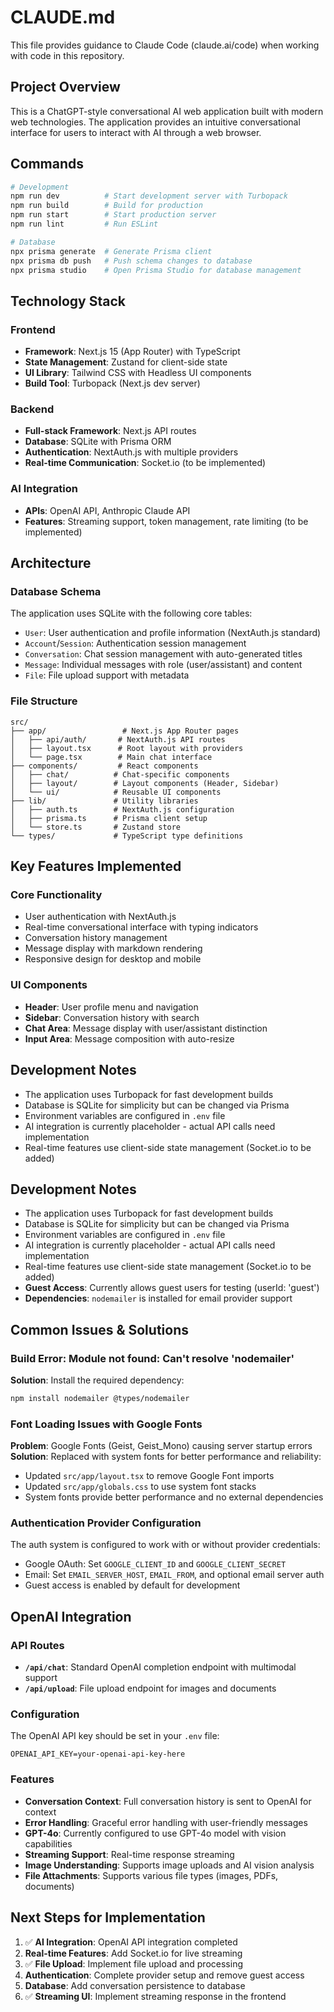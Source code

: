 # CLAUDE.md

This file provides guidance to Claude Code (claude.ai/code) when working with code in this repository.

## Project Overview

This is a ChatGPT-style conversational AI web application built with modern web technologies. The application provides an intuitive conversational interface for users to interact with AI through a web browser.

## Commands

```bash
# Development
npm run dev          # Start development server with Turbopack
npm run build        # Build for production
npm run start        # Start production server
npm run lint         # Run ESLint

# Database
npx prisma generate  # Generate Prisma client
npx prisma db push   # Push schema changes to database
npx prisma studio    # Open Prisma Studio for database management
```

## Technology Stack

### Frontend
- **Framework**: Next.js 15 (App Router) with TypeScript
- **State Management**: Zustand for client-side state
- **UI Library**: Tailwind CSS with Headless UI components
- **Build Tool**: Turbopack (Next.js dev server)

### Backend
- **Full-stack Framework**: Next.js API routes
- **Database**: SQLite with Prisma ORM
- **Authentication**: NextAuth.js with multiple providers
- **Real-time Communication**: Socket.io (to be implemented)

### AI Integration
- **APIs**: OpenAI API, Anthropic Claude API
- **Features**: Streaming support, token management, rate limiting (to be implemented)

## Architecture

### Database Schema
The application uses SQLite with the following core tables:
- `User`: User authentication and profile information (NextAuth.js standard)
- `Account`/`Session`: Authentication session management
- `Conversation`: Chat session management with auto-generated titles
- `Message`: Individual messages with role (user/assistant) and content
- `File`: File upload support with metadata

### File Structure
```
src/
├── app/                 # Next.js App Router pages
│   ├── api/auth/       # NextAuth.js API routes
│   ├── layout.tsx      # Root layout with providers
│   └── page.tsx        # Main chat interface
├── components/         # React components
│   ├── chat/          # Chat-specific components
│   ├── layout/        # Layout components (Header, Sidebar)
│   └── ui/            # Reusable UI components
├── lib/               # Utility libraries
│   ├── auth.ts        # NextAuth.js configuration
│   ├── prisma.ts      # Prisma client setup
│   └── store.ts       # Zustand store
└── types/             # TypeScript type definitions
```

## Key Features Implemented

### Core Functionality
- User authentication with NextAuth.js
- Real-time conversational interface with typing indicators
- Conversation history management
- Message display with markdown rendering
- Responsive design for desktop and mobile

### UI Components
- **Header**: User profile menu and navigation
- **Sidebar**: Conversation history with search
- **Chat Area**: Message display with user/assistant distinction
- **Input Area**: Message composition with auto-resize

## Development Notes

- The application uses Turbopack for fast development builds
- Database is SQLite for simplicity but can be changed via Prisma
- Environment variables are configured in `.env` file
- AI integration is currently placeholder - actual API calls need implementation
- Real-time features use client-side state management (Socket.io to be added)

## Development Notes

- The application uses Turbopack for fast development builds
- Database is SQLite for simplicity but can be changed via Prisma
- Environment variables are configured in `.env` file
- AI integration is currently placeholder - actual API calls need implementation
- Real-time features use client-side state management (Socket.io to be added)
- **Guest Access**: Currently allows guest users for testing (userId: 'guest')
- **Dependencies**: `nodemailer` is installed for email provider support

## Common Issues & Solutions

### Build Error: Module not found: Can't resolve 'nodemailer'
**Solution**: Install the required dependency:
```bash
npm install nodemailer @types/nodemailer
```

### Font Loading Issues with Google Fonts
**Problem**: Google Fonts (Geist, Geist_Mono) causing server startup errors
**Solution**: Replaced with system fonts for better performance and reliability:
- Updated `src/app/layout.tsx` to remove Google Font imports
- Updated `src/app/globals.css` to use system font stacks
- System fonts provide better performance and no external dependencies

### Authentication Provider Configuration
The auth system is configured to work with or without provider credentials:
- Google OAuth: Set `GOOGLE_CLIENT_ID` and `GOOGLE_CLIENT_SECRET`
- Email: Set `EMAIL_SERVER_HOST`, `EMAIL_FROM`, and optional email server auth
- Guest access is enabled by default for development

## OpenAI Integration

### API Routes
- **`/api/chat`**: Standard OpenAI completion endpoint with multimodal support
- **`/api/upload`**: File upload endpoint for images and documents

### Configuration
The OpenAI API key should be set in your `.env` file:
```env
OPENAI_API_KEY=your-openai-api-key-here
```

### Features
- **Conversation Context**: Full conversation history is sent to OpenAI for context
- **Error Handling**: Graceful error handling with user-friendly messages
- **GPT-4o**: Currently configured to use GPT-4o model with vision capabilities
- **Streaming Support**: Real-time response streaming
- **Image Understanding**: Supports image uploads and AI vision analysis
- **File Attachments**: Supports various file types (images, PDFs, documents)

## Next Steps for Implementation

1. ✅ **AI Integration**: OpenAI API integration completed
2. **Real-time Features**: Add Socket.io for live streaming  
3. ✅ **File Upload**: Implement file upload and processing
4. **Authentication**: Complete provider setup and remove guest access
5. **Database**: Add conversation persistence to database
6. ✅ **Streaming UI**: Implement streaming response in the frontend